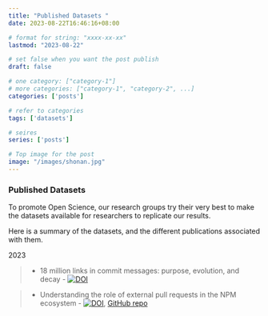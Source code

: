 ```yaml
---
title: "Published Datasets "
date: 2023-08-22T16:46:16+08:00

# format for string: "xxxx-xx-xx"
lastmod: "2023-08-22"

# set false when you want the post publish
draft: false

# one category: ["category-1"] 
# more categories: ["category-1", "category-2", ...]
categories: ['posts']

# refer to categories
tags: ['datasets']

# seires
series: ['posts']

# Top image for the post
image: "/images/shonan.jpg"
---
```



<!--more-->
### Published Datasets

To promote Open Science, our research groups try their very best to make the datasets available for researchers to replicate our results. 

Here is a summary of the datasets, and the different publications associated with them. 

2023 
> - 18 million links in commit messages: purpose, evolution, and decay - [![DOI](https://zenodo.org/badge/DOI/10.5281/zenodo.7536500.svg)](https://doi.org/10.5281/zenodo.7536500)

> - Understanding the role of external pull requests in the NPM ecosystem - [![DOI](https://zenodo.org/badge/DOI/10.5281/zenodo.6366998.svg)](https://doi.org/10.5281/zenodo.6366998), [GitHub repo](https://github.com/NAIST-SE/External-PullRequest)
> 
